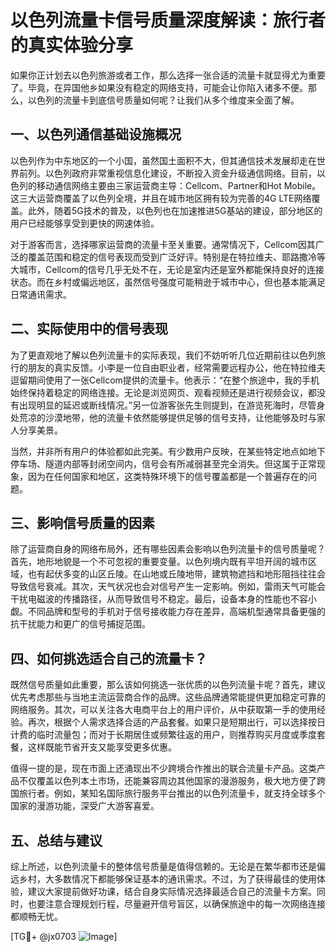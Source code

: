 # 以色列流量卡信号质量深度解读：旅行者的真实体验分享

如果你正计划去以色列旅游或者工作，那么选择一张合适的流量卡就显得尤为重要了。毕竟，在异国他乡如果没有稳定的网络支持，可能会让你陷入诸多不便。那么，以色列的流量卡到底信号质量如何呢？让我们从多个维度来全面了解。

## 一、以色列通信基础设施概况

以色列作为中东地区的一个小国，虽然国土面积不大，但其通信技术发展却走在世界前列。以色列政府非常重视信息化建设，不断投入资金升级通信网络。目前，以色列的移动通信网络主要由三家运营商主导：Cellcom、Partner和Hot Mobile。这三大运营商覆盖了以色列全境，并且在城市地区拥有较为完善的4G LTE网络覆盖。此外，随着5G技术的普及，以色列也在加速推进5G基站的建设，部分地区的用户已经能够享受到更快的网速体验。

对于游客而言，选择哪家运营商的流量卡至关重要。通常情况下，Cellcom因其广泛的覆盖范围和稳定的信号表现而受到广泛好评。特别是在特拉维夫、耶路撒冷等大城市，Cellcom的信号几乎无处不在，无论是室内还是室外都能保持良好的连接状态。而在乡村或偏远地区，虽然信号强度可能稍逊于城市中心，但也基本能满足日常通讯需求。

## 二、实际使用中的信号表现

为了更直观地了解以色列流量卡的实际表现，我们不妨听听几位近期前往以色列旅行的朋友的真实反馈。小李是一位自由职业者，经常需要远程办公，他在特拉维夫逗留期间使用了一张Cellcom提供的流量卡。他表示：“在整个旅途中，我的手机始终保持着稳定的网络连接。无论是浏览网页、观看视频还是进行视频会议，都没有出现明显的延迟或断线情况。”另一位游客张先生则提到，在游览死海时，尽管身处荒凉的沙漠地带，他的流量卡依然能够提供足够的信号支持，让他能够及时与家人分享美景。

当然，并非所有用户的体验都如此完美。有少数用户反映，在某些特定地点如地下停车场、隧道内部等封闭空间内，信号会有所减弱甚至完全消失。但这属于正常现象，因为在任何国家和地区，这类特殊环境下的信号覆盖都是一个普遍存在的问题。

## 三、影响信号质量的因素

除了运营商自身的网络布局外，还有哪些因素会影响以色列流量卡的信号质量呢？首先，地形地貌是一个不可忽视的重要变量。以色列境内既有平坦开阔的城市区域，也有起伏多变的山区丘陵。在山地或丘陵地带，建筑物遮挡和地形阻挡往往会导致信号衰减。其次，天气状况也会对信号产生一定影响。例如，雷雨天气可能会干扰电磁波的传播路径，从而导致信号不稳定。最后，设备本身的性能也不容小觑。不同品牌和型号的手机对于信号接收能力存在差异，高端机型通常具备更强的抗干扰能力和更广的信号捕捉范围。

## 四、如何挑选适合自己的流量卡？

既然信号质量如此重要，那么该如何挑选一张优质的以色列流量卡呢？首先，建议优先考虑那些与当地主流运营商合作的品牌。这些品牌通常能提供更加稳定可靠的网络服务。其次，可以关注各大电商平台上的用户评价，从中获取第一手的使用经验。再次，根据个人需求选择合适的产品套餐。如果只是短期出行，可以选择按日计费的临时流量包；而对于长期居住或频繁往返的用户，则推荐购买月度或季度套餐，这样既能节省开支又能享受更多优惠。

值得一提的是，现在市面上还涌现出不少跨境合作推出的联合流量卡产品。这类产品不仅覆盖以色列本土市场，还能兼容周边其他国家的漫游服务，极大地方便了跨国旅行者。例如，某知名国际旅行服务平台推出的以色列流量卡，就支持全球多个国家的漫游功能，深受广大游客喜爱。

## 五、总结与建议

综上所述，以色列流量卡的整体信号质量是值得信赖的。无论是在繁华都市还是偏远乡村，大多数情况下都能够保证基本的通讯需求。不过，为了获得最佳的使用体验，建议大家提前做好功课，结合自身实际情况选择最适合自己的流量卡方案。同时，也要注意合理规划行程，尽量避开信号盲区，以确保旅途中的每一次网络连接都顺畅无忧。

[TG💪+ @jx0703 ![Image](https://github.com/user-attachments/assets/dbca1d08-cadb-493c-b0ec-ad6f7a83f270)]